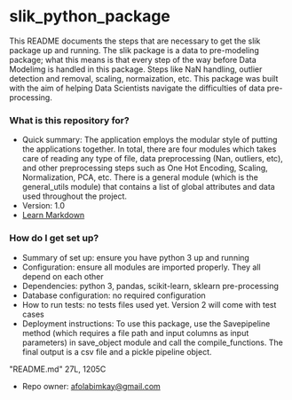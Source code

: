# slik_python_package
This README documents the steps that are necessary to get the slik package up and running. The slik package is a data to pre-modeling package; what this means is that every step of the way before Data Modelimg is handled in this package. Steps like NaN handling, outlier detection and removal, scaling, normaization, etc. This package was built with the aim of helping Data Scientists navigate the difficulties of data pre-processing.

### What is this repository for? ###

* Quick summary: The application employs the modular style of putting the applications together. In total, there are four modules which takes care of reading any type of file, data preprocessing (Nan, outliers, etc), and other preprocessing steps such as One Hot Encoding, Scaling, Normalization, PCA, etc. There is a general module (which is the general_utils module) that contains a list of global attributes and data used throughout the project. 
* Version: 1.0
* [Learn Markdown](https://bitbucket.org/tutorials/markdowndemo)

### How do I get set up? ###

* Summary of set up: ensure you have python 3 up and running
* Configuration: ensure all modules are imported properly. They all depend on each other
* Dependencies: python 3, pandas, scikit-learn, sklearn pre-processing
* Database configuration: no required configuration
* How to run tests: no tests files used yet. Version 2 will come with test cases
* Deployment instructions: To use this package, use the Savepipeline method (which requires a file path and input columns as input parameters) in save_object module and call the compile_functions. The final output is a csv file and a pickle pipeline object.

"README.md" 27L, 1205C
* Repo owner: afolabimkay@gmail.com

